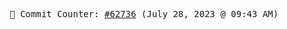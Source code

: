 <p align="center">
    <samp>
        📮 Commit Counter: <a href="https://github.com/Javascript-void0/Javascript-void0/commits/main">#62736</a> (July 28, 2023 @ 09:43 AM)
    </samp>
</p>